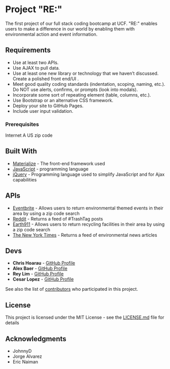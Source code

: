 # Project "RE:"

The first project of our full stack coding bootcamp at UCF.
"RE:" enables users to make a difference in our world by enabling them with environmental action and event information.

## Requirements
* Use at least two APIs.
* Use AJAX to pull data.
* Use at least one new library or technology that we haven’t discussed. Create a polished front end/UI .
* Meet good quality coding standards (indentation, scoping, naming, etc.). Do NOT use alerts, confirms, or prompts (look into modals).
* Incorporate some sort of repeating element (table, columns, etc.).
* Use Bootstrap or an alternative CSS framework.
* Deploy your site to GitHub Pages.
* Include user input validation.


### Prerequisites

Internet
A US zip code


## Built With

* [Materialize](http://www.https://materializecss.com/) - The front-end framework used
* [JavaScript](https://www.javascript.com/) - programming language
* [jQuery](https://jquery.com/) - Programming language used to simplify JavaScript and for Ajax capabilities

## APIs

* [Eventbrite](https://www.eventbrite.com/platform) - Allows users to return environmental themed events in their area by using a zip code search
* [Reddit](https://www.reddit.com/dev/api/) - Returns a feed of #TrashTag posts
* [Earth911](https://api.earth911.com/) - Allows users to return recycling facilities in their area by using a zip code search
* [The New York Times](https://developer.nytimes.com/) - Returns a feed of environmental news articles

## Devs

* **Chris Hoarau** - [GitHub Profile](https://github.com/hoaraucg)
* **Alex Baer** - [GitHub Profile](https://github.com/arbaer4)
* **Rey Lim** - [GitHub Profile](https://github.com/Reylim15)
* **Cesar Lopez** - [GitHub Profile](https://github.com/MINCETUR)



See also the list of [contributors](https://github.com/hoaraucg/project_01/graphs/contributors) who participated in this project.

## License

This project is licensed under the MIT License - see the [LICENSE.md](LICENSE.md) file for details

## Acknowledgments

* JohnnyD
* Jorge Alvarez
* Eric Naiman